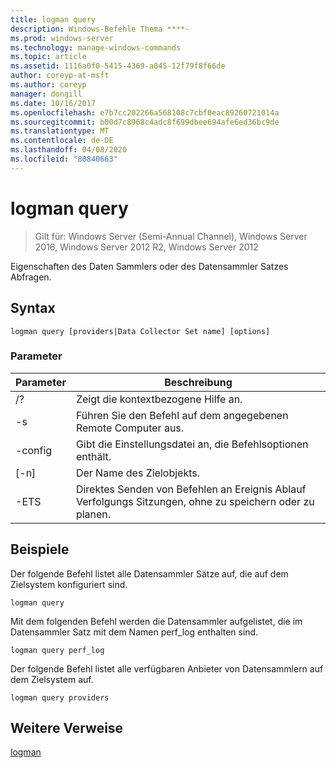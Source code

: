 ```yaml
---
title: logman query
description: Windows-Befehle Thema ****-
ms.prod: windows-server
ms.technology: manage-windows-commands
ms.topic: article
ms.assetid: 1116a0f0-5415-4369-a045-12f79f8f66de
author: coreyp-at-msft
ms.author: coreyp
manager: dongill
ms.date: 10/16/2017
ms.openlocfilehash: e7b7cc202266a568108c7cbf0eac89260721014a
ms.sourcegitcommit: b00d7c8968c4adc8f699dbee694afe6ed36bc9de
ms.translationtype: MT
ms.contentlocale: de-DE
ms.lasthandoff: 04/08/2020
ms.locfileid: "80840663"
---
```

# <a name="logman-query"></a>logman query

>Gilt für: Windows Server (Semi-Annual Channel), Windows Server 2016, Windows Server 2012 R2, Windows Server 2012

Eigenschaften des Daten Sammlers oder des Datensammler Satzes Abfragen.  

## <a name="syntax"></a>Syntax  
```  
logman query [providers|Data Collector Set name] [options]  
```  
### <a name="parameters"></a>Parameter  

|     Parameter      |                                 Beschreibung                                  |
|--------------------|------------------------------------------------------------------------------|
|         /?         |                       Zeigt die kontextbezogene Hilfe an.                       |
| -s <computer name> |            Führen Sie den Befehl auf dem angegebenen Remote Computer aus.             |
|  -config <value>   |           Gibt die Einstellungsdatei an, die Befehlsoptionen enthält.            |
|    [-n] <name>     |                          Der Name des Zielobjekts.                          |
|        -ETS        | Direktes Senden von Befehlen an Ereignis Ablauf Verfolgungs Sitzungen, ohne zu speichern oder zu planen. |

## <a name="examples"></a><a name=BKMK_examples></a>Beispiele  
Der folgende Befehl listet alle Datensammler Sätze auf, die auf dem Zielsystem konfiguriert sind.  
```  
logman query  
```  
Mit dem folgenden Befehl werden die Datensammler aufgelistet, die im Datensammler Satz mit dem Namen perf_log enthalten sind.  
```  
logman query perf_log  
```  
Der folgende Befehl listet alle verfügbaren Anbieter von Datensammlern auf dem Zielsystem auf.  
```  
logman query providers  
```  
## <a name="additional-references"></a>Weitere Verweise  
[logman](logman.md)  
